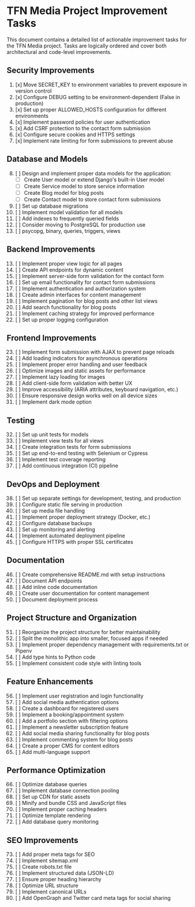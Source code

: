 # TFN Media Project Improvement Tasks

This document contains a detailed list of actionable improvement tasks for the TFN Media project. Tasks are logically ordered and cover both architectural and code-level improvements.

## Security Improvements

1. [x] Move SECRET_KEY to environment variables to prevent exposure in version control
2. [x] Configure DEBUG setting to be environment-dependent (False in production)
3. [x] Set up proper ALLOWED_HOSTS configuration for different environments
4. [x] Implement password policies for user authentication
5. [x] Add CSRF protection to the contact form submission
6. [x] Configure secure cookies and HTTPS settings
7. [x] Implement rate limiting for form submissions to prevent abuse

## Database and Models

8. [ ] Design and implement proper data models for the application:
   - [ ] Create User model or extend Django's built-in User model
   - [ ] Create Service model to store service information
   - [ ] Create Blog model for blog posts
   - [ ] Create Contact model to store contact form submissions
9. [ ] Set up database migrations
10. [ ] Implement model validation for all models
11. [ ] Add indexes to frequently queried fields
12. [ ] Consider moving to PostgreSQL for production use
13. [ ] psycopg, binary, queries, triggers, views

## Backend Improvements

13. [ ] Implement proper view logic for all pages
14. [ ] Create API endpoints for dynamic content
15. [ ] Implement server-side form validation for the contact form
16. [ ] Set up email functionality for contact form submissions
17. [ ] Implement authentication and authorization system
18. [ ] Create admin interfaces for content management
19. [ ] Implement pagination for blog posts and other list views
20. [ ] Add search functionality for blog posts
21. [ ] Implement caching strategy for improved performance
22. [ ] Set up proper logging configuration

## Frontend Improvements

23. [ ] Implement form submission with AJAX to prevent page reloads
24. [ ] Add loading indicators for asynchronous operations
25. [ ] Implement proper error handling and user feedback
26. [ ] Optimize images and static assets for performance
27. [ ] Implement lazy loading for images
28. [ ] Add client-side form validation with better UX
29. [ ] Improve accessibility (ARIA attributes, keyboard navigation, etc.)
30. [ ] Ensure responsive design works well on all device sizes
31. [ ] Implement dark mode option

## Testing

32. [ ] Set up unit tests for models
33. [ ] Implement view tests for all views
34. [ ] Create integration tests for form submissions
35. [ ] Set up end-to-end testing with Selenium or Cypress
36. [ ] Implement test coverage reporting
37. [ ] Add continuous integration (CI) pipeline

## DevOps and Deployment

38. [ ] Set up separate settings for development, testing, and production
39. [ ] Configure static file serving in production
40. [ ] Set up media file handling
41. [ ] Implement proper deployment strategy (Docker, etc.)
42. [ ] Configure database backups
43. [ ] Set up monitoring and alerting
44. [ ] Implement automated deployment pipeline
45. [ ] Configure HTTPS with proper SSL certificates

## Documentation

46. [ ] Create comprehensive README.md with setup instructions
47. [ ] Document API endpoints
48. [ ] Add inline code documentation
49. [ ] Create user documentation for content management
50. [ ] Document deployment process

## Project Structure and Organization

51. [ ] Reorganize the project structure for better maintainability
52. [ ] Split the monolithic app into smaller, focused apps if needed
53. [ ] Implement proper dependency management with requirements.txt or Pipenv
54. [ ] Add type hints to Python code
55. [ ] Implement consistent code style with linting tools

## Feature Enhancements

56. [ ] Implement user registration and login functionality
57. [ ] Add social media authentication options
58. [ ] Create a dashboard for registered users
59. [ ] Implement a booking/appointment system
60. [ ] Add a portfolio section with filtering options
61. [ ] Implement a newsletter subscription feature
62. [ ] Add social media sharing functionality for blog posts
63. [ ] Implement commenting system for blog posts
64. [ ] Create a proper CMS for content editors
65. [ ] Add multi-language support

## Performance Optimization

66. [ ] Optimize database queries
67. [ ] Implement database connection pooling
68. [ ] Set up CDN for static assets
69. [ ] Minify and bundle CSS and JavaScript files
70. [ ] Implement proper caching headers
71. [ ] Optimize template rendering
72. [ ] Add database query monitoring

## SEO Improvements

73. [ ] Add proper meta tags for SEO
74. [ ] Implement sitemap.xml
75. [ ] Create robots.txt file
76. [ ] Implement structured data (JSON-LD)
77. [ ] Ensure proper heading hierarchy
78. [ ] Optimize URL structure
79. [ ] Implement canonical URLs
80. [ ] Add OpenGraph and Twitter card meta tags for social sharing
